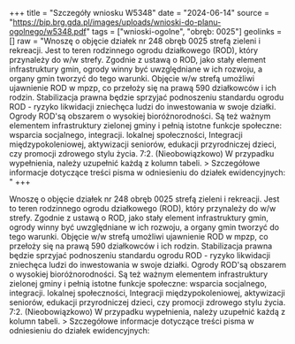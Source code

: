+++
title = "Szczegóły wniosku W5348"
date = "2024-06-14"
source = "https://bip.brg.gda.pl/images/uploads/wnioski-do-planu-ogolnego/w5348.pdf"
tags = ["wnioski-ogolne", "obręb: 0025"]
geolinks = []
raw = "Wnoszę o objęcie działek nr 248 obręb 0025 strefą zieleni i rekreacji. Jest to teren rodzinnego ogrodu działkowego (ROD), który przynależy do w/w strefy. Zgodnie z ustawą o ROD, jako stały element infrastruktury gmin, ogrody winny być uwzględniane w ich rozwoju, a organy gmin tworzyć do tego warunki. Objęcie w/w strefą umożliwi ujawnienie ROD w mpzp, co przełoży się na prawą 590 działkowców i ich rodzin. Stabilizacja prawna będzie sprzyjać podnoszeniu standardu ogrodu ROD - ryzyko likwidacji zniechęca ludzi do inwestowania w swoje działki. Ogrody ROD'są obszarem o wysokiej bioróżnorodności. Są też ważnym elementem infrastruktury zielonej gminy i pełnią istotne funkcje społeczne: wsparcia socjalnego, integracji. lokalnej społeczności, Integracji międzypokoleniowej, aktywizacji seniorów, edukacji przyrodniczej dzieci, czy promocji zdrowego stylu życia. 7:2. (Nieobowiązkowo) W przypadku wypełnienia, należy uzupełnić każdą z kolumn tabeli. > Szczegółowe informacje dotyczące treści pisma w odniesieniu do działek ewidencyjnych: "
+++

Wnoszę o objęcie działek nr 248 obręb 0025 strefą zieleni i rekreacji. Jest to teren
rodzinnego ogrodu działkowego (ROD), który przynależy do w/w strefy. Zgodnie z ustawą o
ROD, jako stały element infrastruktury gmin, ogrody winny być uwzględniane w ich rozwoju, a
organy gmin tworzyć do tego warunki. Objęcie w/w strefą umożliwi ujawnienie ROD w mpzp, co
przełoży się na prawą 590 działkowców i ich rodzin. Stabilizacja prawna będzie sprzyjać
podnoszeniu standardu ogrodu ROD - ryzyko likwidacji zniechęca ludzi do inwestowania w swoje
działki. Ogrody ROD'są obszarem o wysokiej bioróżnorodności. Są też ważnym elementem
infrastruktury zielonej gminy i pełnią istotne funkcje społeczne: wsparcia socjalnego, integracji.
lokalnej społeczności, Integracji międzypokoleniowej, aktywizacji seniorów, edukacji
przyrodniczej dzieci, czy promocji zdrowego stylu życia.
7:2. (Nieobowiązkowo) W przypadku wypełnienia, należy uzupełnić każdą z kolumn tabeli. >
Szczegółowe informacje dotyczące treści pisma w odniesieniu do działek ewidencyjnych:



